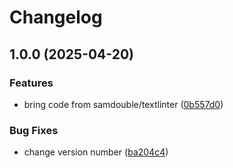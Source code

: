 # Changelog

## 1.0.0 (2025-04-20)


### Features

* bring code from samdouble/textlinter ([0b557d0](https://github.com/samdouble/markdown-it-add-line-numbers/commit/0b557d06a18ed2633dc72804ff33b7b178cfaa9a))


### Bug Fixes

* change version number ([ba204c4](https://github.com/samdouble/markdown-it-add-line-numbers/commit/ba204c4077adc4cd330908e90e132c14fb550fe0))
